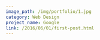 ```yaml
---
image_path: /img/portfolio/1.jpg
category: Web Design
project_name: Google
link: /2016/06/01/first-post.html
---
```


